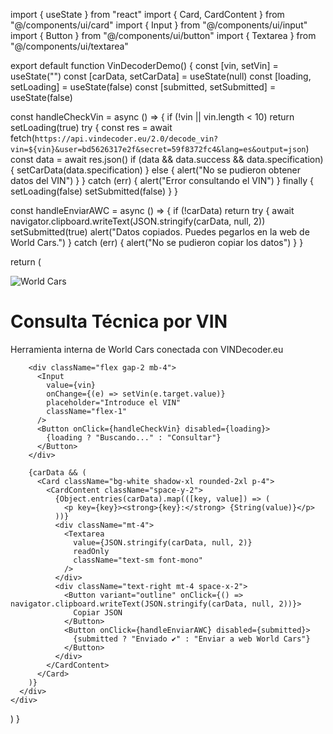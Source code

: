 import { useState } from "react"
import { Card, CardContent } from "@/components/ui/card"
import { Input } from "@/components/ui/input"
import { Button } from "@/components/ui/button"
import { Textarea } from "@/components/ui/textarea"

export default function VinDecoderDemo() {
  const [vin, setVin] = useState("")
  const [carData, setCarData] = useState(null)
  const [loading, setLoading] = useState(false)
  const [submitted, setSubmitted] = useState(false)

  const handleCheckVin = async () => {
    if (!vin || vin.length < 10) return
    setLoading(true)
    try {
      const res = await fetch(`https://api.vindecoder.eu/2.0/decode_vin?vin=${vin}&user=bd5626317e2f&secret=59f8372fc4&lang=es&output=json`)
      const data = await res.json()
      if (data && data.success && data.specification) {
        setCarData(data.specification)
      } else {
        alert("No se pudieron obtener datos del VIN")
      }
    } catch (err) {
      alert("Error consultando el VIN")
    } finally {
      setLoading(false)
      setSubmitted(false)
    }
  }

  const handleEnviarAWC = async () => {
    if (!carData) return
    try {
      await navigator.clipboard.writeText(JSON.stringify(carData, null, 2))
      setSubmitted(true)
      alert("Datos copiados. Puedes pegarlos en la web de World Cars.")
    } catch (err) {
      alert("No se pudieron copiar los datos")
    }
  }

  return (
    <div className="min-h-screen bg-gradient-to-br from-slate-100 to-slate-200 p-4">
      <div className="max-w-3xl mx-auto">
        <div className="text-center mb-8">
          <img src="https://www.worldcars.es/images/logo.png" alt="World Cars" className="mx-auto h-16 mb-2" />
          <h1 className="text-3xl font-bold text-slate-800">Consulta Técnica por VIN</h1>
          <p className="text-slate-600">Herramienta interna de World Cars conectada con VINDecoder.eu</p>
        </div>

        <div className="flex gap-2 mb-4">
          <Input
            value={vin}
            onChange={(e) => setVin(e.target.value)}
            placeholder="Introduce el VIN"
            className="flex-1"
          />
          <Button onClick={handleCheckVin} disabled={loading}>
            {loading ? "Buscando..." : "Consultar"}
          </Button>
        </div>

        {carData && (
          <Card className="bg-white shadow-xl rounded-2xl p-4">
            <CardContent className="space-y-2">
              {Object.entries(carData).map(([key, value]) => (
                <p key={key}><strong>{key}:</strong> {String(value)}</p>
              ))}
              <div className="mt-4">
                <Textarea
                  value={JSON.stringify(carData, null, 2)}
                  readOnly
                  className="text-sm font-mono"
                />
              </div>
              <div className="text-right mt-4 space-x-2">
                <Button variant="outline" onClick={() => navigator.clipboard.writeText(JSON.stringify(carData, null, 2))}>
                  Copiar JSON
                </Button>
                <Button onClick={handleEnviarAWC} disabled={submitted}>
                  {submitted ? "Enviado ✔" : "Enviar a web World Cars"}
                </Button>
              </div>
            </CardContent>
          </Card>
        )}
      </div>
    </div>
  )
}
